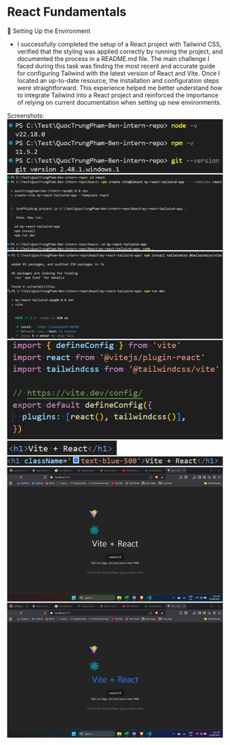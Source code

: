 # React Fundamentals

📌 Setting Up the Environment

- I successfully completed the setup of a React project with Tailwind CSS, verified that the styling was applied correctly by running the project, and documented the process in a README.md file. The main challenge I faced during this task was finding the most recent and accurate guide for configuring Tailwind with the latest version of React and Vite. Once I located an up-to-date resource, the installation and configuration steps were straightforward. This experience helped me better understand how to integrate Tailwind into a React project and reinforced the importance of relying on current documentation when setting up new environments.

Screenshots:
![Checking whether the right prerequisites were installed](Checking-React-App-Prerequisites.png)
![Creation of Basic React App](CreatingReactApp.png)
![Installed Tailwind CSS and ran npm run dev](InstalledTailwindCSS-V4+RunDev.png)
![Alter vite.config.js](Add-the-tailwindcss+vite-plugin-to-your-Vite-configuration.png)
![Test Code Changes - Before](TailwindCSS-Before.png)
![Test Code Changes - After](TailwindCSS-After.png)
![Test App Changes - Before](TestingTailwindCSS-Before.png)
![Test App Changes - After](TestingTailwindCSS-After.png)
